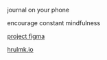 journal on your phone

encourage constant mindfulness

[project figma](https://www.figma.com/file/2qZPaFqaaPfiqqVX8Fpp9f/hrulmk?node-id=0%3A1)

[hrulmk.io](https://hrulmk.io)
